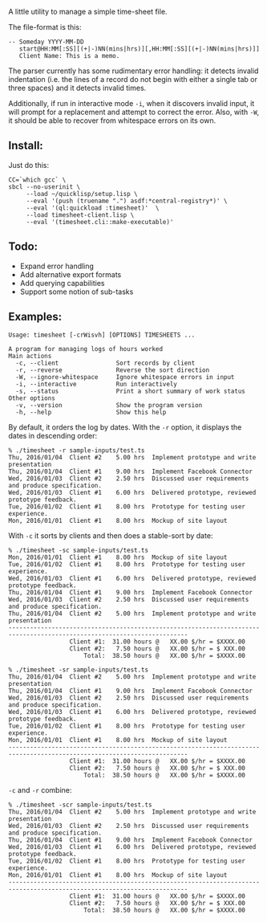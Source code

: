 A little utility to manage a simple time-sheet file.

The file-format is this:

```
-- Someday YYYY-MM-DD
   start@HH:MM[:SS][(+|-)NN(mins|hrs)][,HH:MM[:SS][(+|-)NN(mins|hrs)]]
   Client Name: This is a memo.	
```

The parser currently has some rudimentary error handling: it detects invalid indentation (i.e. the lines of
a record do not begin with either a single tab or three spaces) and it detects invalid times.

Additionally, if run in interactive mode `-i`, when it discovers invalid input, it will prompt for a replacement
and attempt to correct the error.  Also, with `-W`, it should be able to recover from whitespace errors on its own.

## Install:

Just do this:

```
CC=`which gcc` \
sbcl --no-userinit \
     --load ~/quicklisp/setup.lisp \
     --eval '(push (truename ".") asdf:*central-registry*)' \
     --eval '(ql:quickload :timesheet)'  \
     --load timesheet-client.lisp \
     --eval '(timesheet.cli::make-executable)'
```

## Todo:

- Expand error handling
- Add alternative export formats
- Add querying capabilities
- Support some notion of sub-tasks

## Examples:

```
Usage: timesheet [-crWisvh] [OPTIONS] TIMESHEETS ...

A program for managing logs of hours worked
Main actions
  -c, --client                Sort records by client
  -r, --reverse               Reverse the sort direction
  -W, --ignore-whitespace     Ignore whitespace errors in input
  -i, --interactive           Run interactively
  -s, --status                Print a short summary of work status
Other options
  -v, --version               Show the program version
  -h, --help                  Show this help
```

By default, it orders the log by dates.  With the `-r` option, it displays the dates in descending order:

```
% ./timesheet -r sample-inputs/test.ts
Thu, 2016/01/04  Client #2    5.00 hrs  Implement prototype and write presentation
Thu, 2016/01/04  Client #1    9.00 hrs  Implement Facebook Connector
Wed, 2016/01/03  Client #2    2.50 hrs  Discussed user requirements and produce specification.
Wed, 2016/01/03  Client #1    6.00 hrs  Delivered prototype, reviewed prototype feedback.
Tue, 2016/01/02  Client #1    8.00 hrs  Prototype for testing user experience.
Mon, 2016/01/01  Client #1    8.00 hrs  Mockup of site layout
```

With `-c` it sorts by clients and then does a stable-sort by date:

```
% ./timesheet -sc sample-inputs/test.ts
Mon, 2016/01/01  Client #1    8.00 hrs  Mockup of site layout
Tue, 2016/01/02  Client #1    8.00 hrs  Prototype for testing user experience.
Wed, 2016/01/03  Client #1    6.00 hrs  Delivered prototype, reviewed prototype feedback.
Thu, 2016/01/04  Client #1    9.00 hrs  Implement Facebook Connector
Wed, 2016/01/03  Client #2    2.50 hrs  Discussed user requirements and produce specification.
Thu, 2016/01/04  Client #2    5.00 hrs  Implement prototype and write presentation
------------------------------------------------------------------------------------------------------------------------
                 Client #1:  31.00 hours @   XX.00 $/hr = $XXXX.00
                 Client #2:   7.50 hours @   XX.00 $/hr = $ XXX.00
                     Total:  38.50 hours @   XX.00 $/hr = $XXXX.00
```

```
% ./timesheet -sr sample-inputs/test.ts
Thu, 2016/01/04  Client #2    5.00 hrs  Implement prototype and write presentation
Thu, 2016/01/04  Client #1    9.00 hrs  Implement Facebook Connector
Wed, 2016/01/03  Client #2    2.50 hrs  Discussed user requirements and produce specification.
Wed, 2016/01/03  Client #1    6.00 hrs  Delivered prototype, reviewed prototype feedback.
Tue, 2016/01/02  Client #1    8.00 hrs  Prototype for testing user experience.
Mon, 2016/01/01  Client #1    8.00 hrs  Mockup of site layout
------------------------------------------------------------------------------------------------------------------------
                 Client #1:  31.00 hours @   XX.00 $/hr = $XXXX.00
                 Client #2:   7.50 hours @   XX.00 $/hr = $ XXX.00
                     Total:  38.50 hours @   XX.00 $/hr = $XXXX.00
```

`-c` and `-r` combine:

```
% ./timesheet -scr sample-inputs/test.ts
Thu, 2016/01/04  Client #2    5.00 hrs  Implement prototype and write presentation
Wed, 2016/01/03  Client #2    2.50 hrs  Discussed user requirements and produce specification.
Thu, 2016/01/04  Client #1    9.00 hrs  Implement Facebook Connector
Wed, 2016/01/03  Client #1    6.00 hrs  Delivered prototype, reviewed prototype feedback.
Tue, 2016/01/02  Client #1    8.00 hrs  Prototype for testing user experience.
Mon, 2016/01/01  Client #1    8.00 hrs  Mockup of site layout
------------------------------------------------------------------------------------------------------------------------
                 Client #1:  31.00 hours @   XX.00 $/hr = $XXXX.00
                 Client #2:   7.50 hours @   XX.00 $/hr = $ XXX.00
                     Total:  38.50 hours @   XX.00 $/hr = $XXXX.00
```

